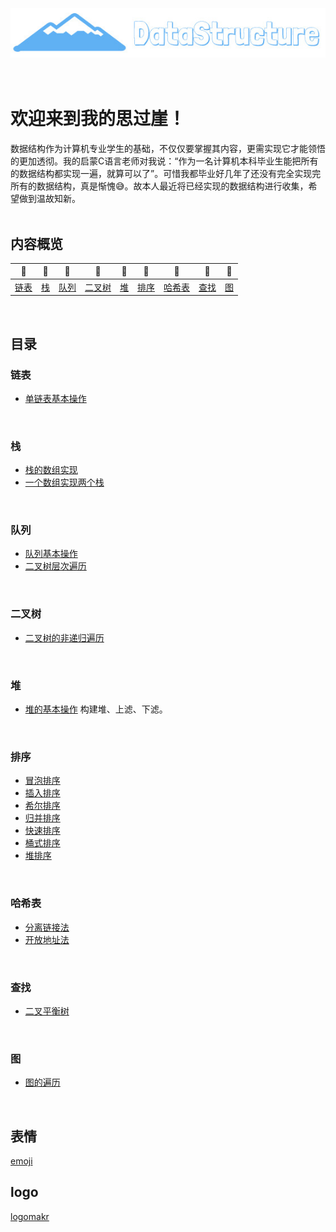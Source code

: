 <div align="center">
    <br>
    <br>
    <br>
    <img src="pics/logo.jpg" width="550px">
    <br>
    <br>
    <br>
</div>

# 欢迎来到我的思过崖！

数据结构作为计算机专业学生的基础，不仅仅要掌握其内容，更需实现它才能领悟的更加透彻。我的启蒙C语言老师对我说：“作为一名计算机本科毕业生能把所有的数据结构都实现一遍，就算可以了”。可惜我都毕业好几年了还没有完全实现完所有的数据结构，真是惭愧:sweat_smile:。故本人最近将已经实现的数据结构进行收集，希望做到温故知新。
<br>
<br>

## 内容概览

| :grapes: | :melon: | :watermelon: | :tangerine: | :lemon: | :banana: | :pineapple: | :apple: | :strawberry: |
| :--------: | :---------: | :---------: | :---------: | :---------:| :---------: | :-------: | :-------:| :------:|
| [链表](#链表) | [栈](#栈) | [队列](#队列) | [二叉树](#二叉树) | [堆](#堆) | [排序](#排序) | [哈希表](#哈希表)| [查找](#查找) | [图](#图) |
<br>

## 目录

### 链表

- [单链表基本操作](./单链表/链表基本操作.cpp)
<br>

### 栈

- [栈的数组实现](./栈/用数组实现的栈.cpp)
- [一个数组实现两个栈](./栈/一个数组两个栈)
<br>

### 队列

- [队列基本操作](./队列/队列基本操作/队列.cpp)
- [二叉树层次遍历](./队列/二叉树层次遍历.cpp)
<br>

### 二叉树

- [二叉树的非递归遍历](./二叉树/二叉树非递归遍历/二叉树非递归遍历.cpp)
<br>

### 堆

- [堆的基本操作](./优先队列（堆）/优先队列基本操作/堆.cpp)  构建堆、上滤、下滤。
<br>

### 排序

- [冒泡排序](./排序/冒泡排序.cpp)
- [插入排序](./排序/插入排序.cpp)
- [希尔排序](./排序/希尔排序.cpp)
- [归并排序](./排序/归并排序.cpp)
- [快速排序](./排序/快速排序.cpp)
- [桶式排序](./排序/桶式排序.cpp)
- [堆排序](./排序/堆排序.cpp)
<br>

### 哈希表

- [分离链接法](./哈希表/分离链接法/HashTable.cpp)
- [开放地址法](./哈希表/开放地址法（平方探测）/HashTable.cpp)
<br>

### 查找

- [二叉平衡树](./二叉树/二叉平衡树/二叉平衡树基本操作.cpp)
<br>

### 图

- [图的遍历](./图/图的遍历/图的遍历.cpp)
<br>

## 表情
[emoji](https://emojipedia.org/)
<br>

## logo
[logomakr](https://logomakr.com/)
